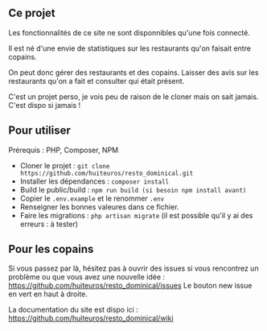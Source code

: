 ## Ce projet

Les fonctionnalités de ce site ne sont disponnibles qu'une fois connecté. 

Il est né d'une envie de statistiques sur les restaurants qu'on faisait entre copains.

On peut donc gérer des restaurants et des copains. Laisser des avis sur les restaurants qu'on a fait et consulter qui était présent.

C'est un projet perso, je vois peu de raison de le cloner mais on sait jamais. C'est dispo si jamais !

## Pour utiliser
Prérequis : PHP, Composer, NPM

- Cloner le projet : ```git clone https://github.com/huiteuros/resto_dominical.git```
- Installer les dépendances : ```composer install```
- Build le public/build : ```npm run build (si besoin npm install avant)```
- Copier le ```.env.example``` et le renommer ```.env```
- Renseigner les bonnes valeures dans ce fichier.
- Faire les migrations : ```php artisan migrate``` (il est possible qu'il y ai des erreurs : à tester)

## Pour les copains 
Si vous passez par là, hésitez pas à ouvrir des issues si vous rencontrez un problème ou que vous avez une nouvelle idée :
https://github.com/huiteuros/resto_dominical/issues
Le bouton new issue en vert en haut à droite.

La documentation du site est dispo ici : https://github.com/huiteuros/resto_dominical/wiki
